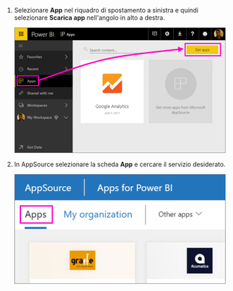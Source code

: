 1. Selezionare **App** nel riquadro di spostamento a sinistra e quindi selezionare **Scarica app** nell'angolo in alto a destra.
   
     ![Icona Scarica app](./media/powerbi-service-apps-get-more-apps/power-bi-service-apps-get-apps-1-app-line.png)
2. In AppSource selezionare la scheda **App** e cercare il servizio desiderato.
   
    ![Scheda App in AppSource](./media/powerbi-service-apps-get-more-apps/power-bi-appsource-apps.png)


